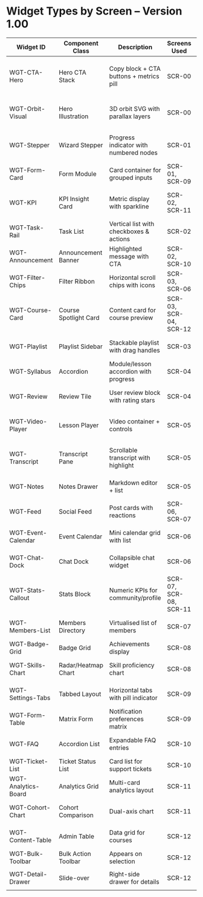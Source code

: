 # Widget Types by Screen – Version 1.00

| Widget ID | Component Class | Description | Screens Used | Dimensions & Spacing |
| --- | --- | --- | --- | --- |
| WGT-CTA-Hero | Hero CTA Stack | Copy block + CTA buttons + metrics pill | SCR-00 | Width 560px copy column, buttons 56px height with 16px gap, metrics pill 220×64px |
| WGT-Orbit-Visual | Hero Illustration | 3D orbit SVG with parallax layers | SCR-00 | 40% viewport width, anchored top-right, max height 520px |
| WGT-Stepper | Wizard Stepper | Progress indicator with numbered nodes | SCR-01 | Horizontal, 4 steps, 64px height, nodes 32px diameter, 8px connectors |
| WGT-Form-Card | Form Module | Card container for grouped inputs | SCR-01, SCR-09 | 640px width, 24px padding, 32px header spacing |
| WGT-KPI | KPI Insight Card | Metric display with sparkline | SCR-02, SCR-11 | 320×220px, 24px internal padding, sparkline 120px width |
| WGT-Task-Rail | Task List | Vertical list with checkboxes & actions | SCR-02 | 360px width rail, rows 64px height, 12px gap |
| WGT-Announcement | Announcement Banner | Highlighted message with CTA | SCR-02, SCR-10 | 100% width, 120px height, gradient background |
| WGT-Filter-Chips | Filter Ribbon | Horizontal scroll chips with icons | SCR-03, SCR-06 | Chip height 36px, 12px gap, container 64px height |
| WGT-Course-Card | Course Spotlight Card | Content card for course preview | SCR-03, SCR-04, SCR-12 | 320×360px default, responsive snap scroll |
| WGT-Playlist | Playlist Sidebar | Stackable playlist with drag handles | SCR-03 | 280px width, row height 56px, reorder handles 24px |
| WGT-Syllabus | Accordion | Module/lesson accordion with progress | SCR-04 | Accordion panel width 800px, header 64px height |
| WGT-Review | Review Tile | User review block with rating stars | SCR-04 | 100% width, 24px padding, avatar 48px |
| WGT-Video-Player | Lesson Player | Video container + controls | SCR-05 | 16:9 aspect, max width 960px, controls rail 72px height |
| WGT-Transcript | Transcript Pane | Scrollable transcript with highlight | SCR-05 | 360px width, line height 1.6, highlight colour `#4C7DFF` 40% opacity |
| WGT-Notes | Notes Drawer | Markdown editor + list | SCR-05 | Drawer width 400px, textarea min height 200px |
| WGT-Feed | Social Feed | Post cards with reactions | SCR-06, SCR-07 | 640px width, card spacing 24px |
| WGT-Event-Calendar | Event Calendar | Mini calendar grid with list | SCR-06 | 320px width, 7-column grid, cell 40px |
| WGT-Chat-Dock | Chat Dock | Collapsible chat widget | SCR-06 | 320px width when expanded, 64px collapsed badge |
| WGT-Stats-Callout | Stats Block | Numeric KPIs for community/profile | SCR-07, SCR-08, SCR-11 | 3-column grid, each 200×160px |
| WGT-Members-List | Members Directory | Virtualised list of members | SCR-07 | 320px width, row 56px, sticky alphabet header |
| WGT-Badge-Grid | Badge Grid | Achievements display | SCR-08 | 4-column grid, tile 140×160px |
| WGT-Skills-Chart | Radar/Heatmap Chart | Skill proficiency chart | SCR-08 | Radar radius 180px, uses `visx` with gradient fill |
| WGT-Settings-Tabs | Tabbed Layout | Horizontal tabs with pill indicator | SCR-09 | Tab height 48px, indicator 4px thickness |
| WGT-Form-Table | Matrix Form | Notification preferences matrix | SCR-09 | Table width 960px, cell 48px height |
| WGT-FAQ | Accordion List | Expandable FAQ entries | SCR-10 | 720px width, header 56px, icon 24px |
| WGT-Ticket-List | Ticket Status List | Card list for support tickets | SCR-10 | 640px width, card height 120px |
| WGT-Analytics-Board | Analytics Grid | Multi-card analytics layout | SCR-11 | 4-column grid, card spans 2 columns, 320px min height |
| WGT-Cohort-Chart | Cohort Comparison | Dual-axis chart | SCR-11 | Canvas 640×320px, legend right column 220px |
| WGT-Content-Table | Admin Table | Data grid for courses | SCR-12 | Full width, row 64px, header sticky at 64px |
| WGT-Bulk-Toolbar | Bulk Action Toolbar | Appears on selection | SCR-12 | 100% width, 64px height, drop shadow |
| WGT-Detail-Drawer | Slide-over | Right-side drawer for details | SCR-12 | Width 520px, overlay `rgba(11,17,32,0.72)` |
